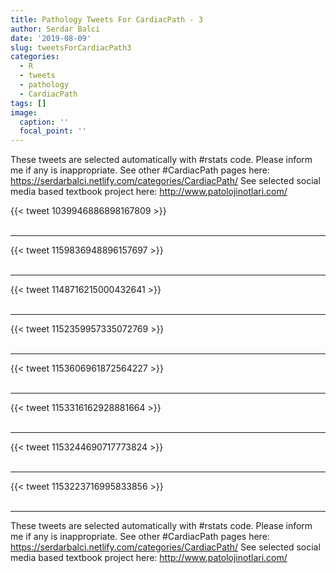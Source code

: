 ```yaml
---
title: Pathology Tweets For CardiacPath - 3
author: Serdar Balci
date: '2019-08-09'
slug: tweetsForCardiacPath3
categories:
  - R
  - tweets
  - pathology
  - CardiacPath
tags: []
image:
  caption: ''
  focal_point: ''
---
```



These tweets are selected automatically with #rstats code. Please inform me if any is inappropriate.
See other #CardiacPath pages here: https://serdarbalci.netlify.com/categories/CardiacPath/ 
See selected social media based textbook project here: http://www.patolojinotlari.com/

{{< tweet 1039946886898167809 >}}
<br>
<br>
<hr>
{{< tweet 1159836948896157697 >}}
<br>
<br>
<hr>
{{< tweet 1148716215000432641 >}}
<br>
<br>
<hr>
{{< tweet 1152359957335072769 >}}
<br>
<br>
<hr>
{{< tweet 1153606961872564227 >}}
<br>
<br>
<hr>
{{< tweet 1153316162928881664 >}}
<br>
<br>
<hr>
{{< tweet 1153244690717773824 >}}
<br>
<br>
<hr>
{{< tweet 1153223716995833856 >}}
<br>
<br>
<hr>


These tweets are selected automatically with #rstats code. Please inform me if any is inappropriate.
See other #CardiacPath pages here: https://serdarbalci.netlify.com/categories/CardiacPath/ 
See selected social media based textbook project here: http://www.patolojinotlari.com/
